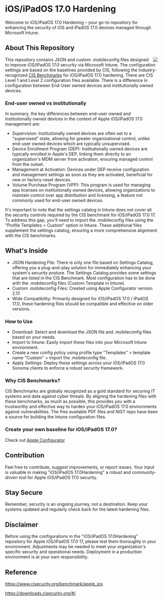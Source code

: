 # iOS/iPadOS 17.0 Hardening

Welcome to iOS/iPadOS 17.0 Hardening – your go-to repository for enhancing the security of iOS and iPadOS 17.0 devices managed through Microsoft Intune.

## About This Repository
<img align="right" src="https://rietveld-ict.nl/wp-content/uploads/2023/12/shield_small.png"/>

This repository contains JSON and custom .mobileconfig files designed to improve iOS/iPadOS 17.0 security via Microsoft Intune. The configuration settings are based on the baselines provided by CIS, following the industry-recognized [CIS Benchmarks](https://www.cisecurity.org/benchmark/apple_ios) for iOS/iPadOS 17.0 hardening. There are CIS Level 1 and Level 2 configuration files available. There is a difference in configuration between End-User owned devices and institutionally owned devices.

### End-user owned vs institutionally
In summary, the key differences between end-user owned and institutionally owned devices in the context of Apple iOS/iPadOS 17.0 management are:
* Supervision: Institutionally owned devices are often set to a "supervised" state, allowing for greater organizational control, unlike end-user owned devices which are typically unsupervised.
* Device Enrollment Program (DEP): Institutionally owned devices are typically enrolled in Apple's DEP, linking them directly to an organization's MDM server from activation, ensuring managed control from the outset.
* Management at Activation: Devices under DEP receive configuration and management settings as soon as they are activated, beneficial for new or factory-reset devices.
* Volume Purchase Program (VPP): This program is used for managing app licenses on institutionally owned devices, allowing organizations to maintain control over app distribution and licensing, a feature not commonly used for end-user owned devices.

It's important to note that the settings catalog in Intune does not cover all the security controls required by the CIS benchmark for iOS/iPadOS 17.0 17. To address this gap, you'll need to import the .mobileconfig files using the "Profile Templates > Custom" option in Intune. These additional files supplement the settings catalog, ensuring a more comprehensive alignment with the CIS benchmarks.

## What's Inside
* JSON Hardening File: There is only one file based on Settings Catalog, offering you a plug-and-play solution for immediately enhancing your system's security posture. The Settings Catalog provides some settings that are listed in the CIS Benchmark. Most configuration has to be done with the .mobileconfig files (Custom Template in Intune).
* Custom .mobileconfig Files: Created using Apple Configurator version 2.17.
* Wide Compatibility: Primarily designed for iOS/iPadOS 17.0 / iPadOS 17.0, these hardening files should be compatible and effective on older versions.

### How to Use
* Download: Select and download the JSON file and .mobileconfig files based on your needs.
* Import to Intune: Easily import these files into your Microsoft Intune environment.
* Create a new config policy using profile type "Templates" > template name "Custom" > import the .mobileconfig file.
* Apply Settings: Deploy these settings across your iOS/iPadOS 17.0 Sonoma clients to enforce a robust security framework.

### Why CIS Benchmarks?
CIS Benchmarks are globally recognized as a gold standard for securing IT systems and data against cyber threats. By aligning the hardening files with these benchmarks, as much as possible, this provides you with a trustworthy and effective way to harden your iOS/iPadOS 17.0 environments against vulnerabilities. The free available PDF files and NIST repo have been a source for building the Intune configuration files.

### Create your own baseline for iOS/iPadOS 17.0?
Check out [Apple Configurator](https://support.apple.com/apple-configurator)

## Contribution
Feel free to contribute, suggest improvements, or report issues. Your input is valuable in making "iOS/iPadOS 17.0Hardening" a robust and community-driven tool for Apple iOS/iPadOS 17.0 security.

## Stay Secure
Remember, security is an ongoing journey, not a destination. Keep your systems updated and regularly check back for the latest hardening files.

## Disclaimer
Before using the configurations in the "iOS/iPadOS 17.0Hardening" repository for Apple iOS/iPadOS 17.0 17, please test them thoroughly in your environment. Adjustments may be needed to meet your organization's specific security and operational needs. Deployment in a production environment is at your own responsibility.

## Reference
https://www.cisecurity.org/benchmark/apple_ios

https://downloads.cisecurity.org/#/

